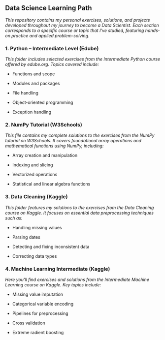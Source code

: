 ## Data Science Learning Path
*This repository contains my personal exercises, solutions, and projects developed throughout my journey to become a Data Scientist. Each section corresponds to a specific course or topic that I've studied, featuring hands-on practice and applied problem-solving*.

### 1. Python – Intermediate Level (Edube)
*This folder includes selected exercises from the Intermediate Python course offered by edube.org. Topics covered include:*

- Functions and scope

- Modules and packages

- File handling

- Object-oriented programming

- Exception handling

### 2. NumPy Tutorial (W3Schools)
*This file contains my complete solutions to the exercises from the NumPy tutorial on W3Schools. It covers foundational array operations and mathematical functions using NumPy, including:*

- Array creation and manipulation

- Indexing and slicing

- Vectorized operations

- Statistical and linear algebra functions

### 3. Data Cleaning (Kaggle)
*This folder features my solutions to the exercises from the Data Cleaning course on Kaggle. It focuses on essential data preprocessing techniques such as:*

- Handling missing values

- Parsing dates

- Detecting and fixing inconsistent data

- Correcting data types

### 4. Machine Learning Intermediate (Kaggle)
*Here you'll find exercises and solutions from the Intermediate Machine Learning course on Kaggle. Key topics include:*

- Missing value imputation

- Categorical variable encoding

- Pipelines for preprocessing

- Cross validation

- Extreme radient boosting

